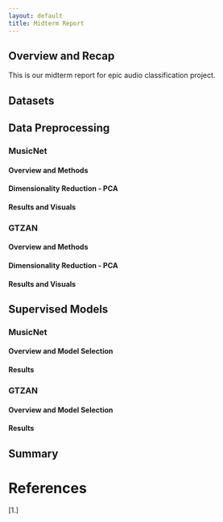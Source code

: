 ```yaml
---
layout: default
title: Midterm Report
---
```


## Overview and Recap
This is our midterm report for epic audio classification project.

## Datasets

## Data Preprocessing

### MusicNet

#### Overview and Methods

#### Dimensionality Reduction - PCA

#### Results and Visuals

### GTZAN

#### Overview and Methods

#### Dimensionality Reduction - PCA

#### Results and Visuals

## Supervised Models

### MusicNet

#### Overview and Model Selection

#### Results

### GTZAN

#### Overview and Model Selection

#### Results

## Summary

# References
[1.]